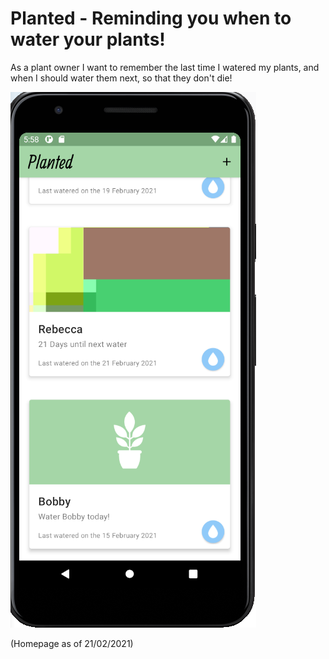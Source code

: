 # Planted - Reminding you when to water your plants!
As a plant owner I want to remember the last time I watered my plants, and when I should water them next, so that they don't die!

![Homepage as of 21/02/2021](Plants-Need-Water/screencaptures/PlantedHome_21_02_2021.PNG)

(Homepage as of 21/02/2021)
